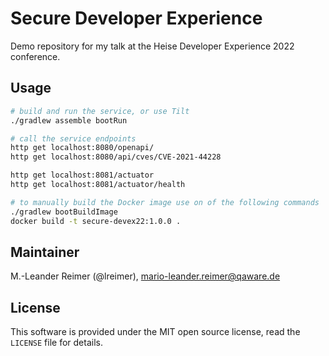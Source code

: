 # Secure Developer Experience

Demo repository for my talk at the Heise Developer Experience 2022 conference.

## Usage

```bash
# build and run the service, or use Tilt
./gradlew assemble bootRun

# call the service endpoints
http get localhost:8080/openapi/
http get localhost:8080/api/cves/CVE-2021-44228

http get localhost:8081/actuator
http get localhost:8081/actuator/health

# to manually build the Docker image use on of the following commands
./gradlew bootBuildImage
docker build -t secure-devex22:1.0.0 .
```

## Maintainer

M.-Leander Reimer (@lreimer), <mario-leander.reimer@qaware.de>

## License

This software is provided under the MIT open source license, read the `LICENSE`
file for details.
